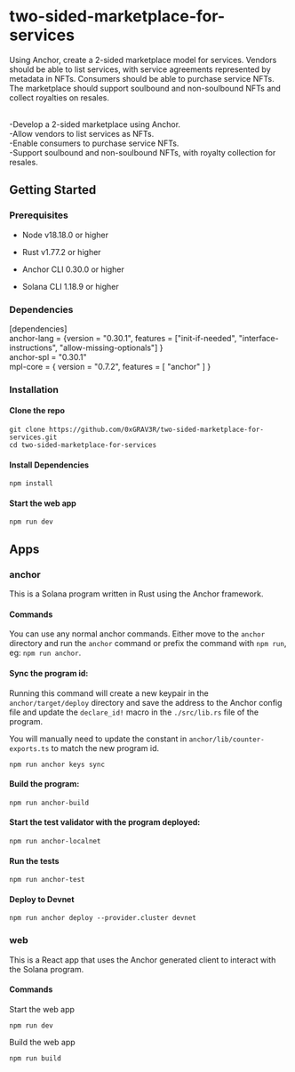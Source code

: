 # two-sided-marketplace-for-services

Using Anchor, create a 2-sided marketplace model for services. Vendors should be able to list services, with service agreements represented by metadata in NFTs. Consumers should be able to purchase service NFTs. The marketplace should support soulbound and non-soulbound NFTs and collect royalties on resales.<br><br>

-Develop a 2-sided marketplace using Anchor.<br>
-Allow vendors to list services as NFTs.<br>
-Enable consumers to purchase service NFTs.<br>
-Support soulbound and non-soulbound NFTs, with royalty collection for resales.

## Getting Started

### Prerequisites

- Node v18.18.0 or higher

- Rust v1.77.2 or higher
- Anchor CLI 0.30.0 or higher
- Solana CLI 1.18.9 or higher

### Dependencies

[dependencies]<br>
anchor-lang = {version = "0.30.1", features = ["init-if-needed", "interface-instructions", "allow-missing-optionals"] } <br>
anchor-spl = "0.30.1" <br>
mpl-core = { version = "0.7.2", features = [ "anchor" ] }


### Installation

#### Clone the repo

```shell
git clone https://github.com/0xGRAV3R/two-sided-marketplace-for-services.git
cd two-sided-marketplace-for-services
```

#### Install Dependencies

```shell
npm install
```

#### Start the web app

```
npm run dev
```

## Apps

### anchor

This is a Solana program written in Rust using the Anchor framework.

#### Commands

You can use any normal anchor commands. Either move to the `anchor` directory and run the `anchor` command or prefix the command with `npm run`, eg: `npm run anchor`.

#### Sync the program id:

Running this command will create a new keypair in the `anchor/target/deploy` directory and save the address to the Anchor config file and update the `declare_id!` macro in the `./src/lib.rs` file of the program.

You will manually need to update the constant in `anchor/lib/counter-exports.ts` to match the new program id.

```shell
npm run anchor keys sync
```

#### Build the program:

```shell
npm run anchor-build
```

#### Start the test validator with the program deployed:

```shell
npm run anchor-localnet
```

#### Run the tests

```shell
npm run anchor-test
```

#### Deploy to Devnet

```shell
npm run anchor deploy --provider.cluster devnet
```

### web

This is a React app that uses the Anchor generated client to interact with the Solana program.

#### Commands

Start the web app

```shell
npm run dev
```

Build the web app

```shell
npm run build
```

